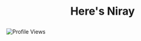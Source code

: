 # <p align="center">Here's Niray </p>

![Profile Views](https://komarev.com/ghpvc/?Nightray256&color=yellow&style=flat-square)

